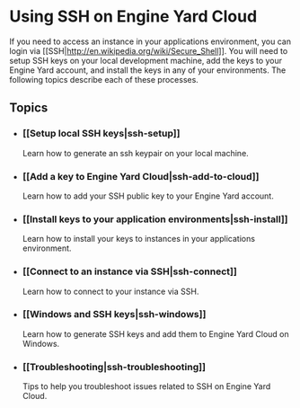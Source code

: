 # Using SSH on Engine Yard Cloud

If you need to access an instance in your applications environment, you can 
login via [[SSH|http://en.wikipedia.org/wiki/Secure_Shell]].  You will need
to setup SSH keys on your local development machine, add the keys to your
Engine Yard account, and install the keys in any of your environments.  The following
topics describe each of these processes.

## Topics

* ### [[Setup local SSH keys|ssh-setup]]
  Learn how to generate an ssh keypair on your local machine.
  
* ### [[Add a key to Engine Yard Cloud|ssh-add-to-cloud]]
  Learn how to add your SSH public key to your Engine Yard account.
  
* ### [[Install keys to your application environments|ssh-install]]
  Learn how to install your keys to instances in your applications environment.

* ### [[Connect to an instance via SSH|ssh-connect]]
  Learn how to connect to your instance via SSH.
  
* ### [[Windows and SSH keys|ssh-windows]]
  Learn how to generate SSH keys and add them to Engine Yard Cloud on Windows.
  
* ### [[Troubleshooting|ssh-troubleshooting]]
  Tips to help you troubleshoot issues related to SSH on Engine Yard Cloud.
